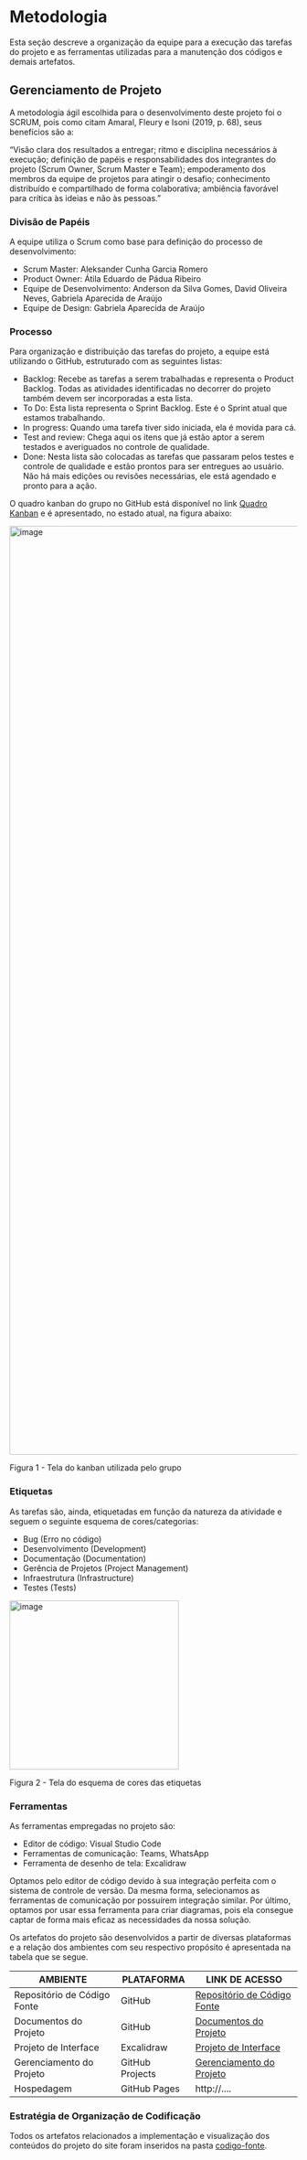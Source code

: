 
# Metodologia

Esta seção descreve a organização da equipe para a execução das tarefas do projeto e as ferramentas utilizadas para a manutenção dos códigos e demais artefatos.


## Gerenciamento de Projeto
A metodologia ágil escolhida para o desenvolvimento deste projeto foi o SCRUM, pois como citam Amaral, Fleury e Isoni (2019, p. 68), seus benefícios são a:

“Visão clara dos resultados a entregar; ritmo e disciplina necessários à execução; definição de papéis e responsabilidades dos integrantes do projeto (Scrum Owner, Scrum Master e Team); empoderamento dos membros da equipe de projetos para atingir o desafio; conhecimento distribuído e compartilhado de forma colaborativa; ambiência favorável para crítica às ideias e não às pessoas.”

### Divisão de Papéis

A equipe utiliza o Scrum como base para definição do processo de desenvolvimento:
- Scrum Master: Aleksander Cunha Garcia Romero
- Product Owner: Átila Eduardo de Pádua Ribeiro
- Equipe de Desenvolvimento: Anderson da Silva Gomes, David Oliveira Neves, Gabriela Aparecida de Araújo
- Equipe de Design: Gabriela Aparecida de Araújo

### Processo

Para organização e distribuição das tarefas do projeto, a equipe está utilizando o GitHub, estruturado com as seguintes listas:
- Backlog: Recebe as tarefas a serem trabalhadas e representa o Product Backlog. Todas as atividades identificadas no decorrer do projeto também devem ser incorporadas a esta lista. 
- To Do: Esta lista representa o Sprint Backlog. Este é o Sprint atual que estamos trabalhando. 
- In progress: Quando uma tarefa tiver sido iniciada, ela é movida para cá.
- Test and review: Chega aqui os itens que já estão aptor a serem testados e averiguados no controle de qualidade.
- Done: Nesta lista são colocadas as tarefas que passaram pelos testes e controle de qualidade e estão prontos para ser entregues ao usuário. Não há mais edições ou revisões necessárias, ele está agendado e pronto para a ação.

O quadro kanban do grupo no GitHub está disponível no link [Quadro Kanban](https://github.com/orgs/ICEI-PUC-Minas-PMV-ADS/projects/695/views/1) e é apresentado, no estado atual, na figura abaixo:

<img width="1625" alt="image" src="https://github.com/ICEI-PUC-Minas-PMV-ADS/pmv-ads-2023-2-e1-proj-web-t2-projetovoluntariado/assets/133550283/e919e0a5-663d-4899-9ea7-6e55e5c06bbc">
<p>Figura 1 - Tela do kanban utilizada pelo grupo</p>

### Etiquetas
<p>As tarefas são, ainda, etiquetadas em função da natureza da atividade e seguem o seguinte esquema de cores/categorias:</p>

<ul>
  <li>Bug (Erro no código)</li>
  <li>Desenvolvimento (Development)</li>
  <li>Documentação (Documentation)</li>
  <li>Gerência de Projetos (Project Management)</li>
  <li>Infraestrutura (Infrastructure)</li>
  <li>Testes (Tests)</li>
</ul>

<img width="296" alt="image" src="https://github.com/ICEI-PUC-Minas-PMV-ADS/pmv-ads-2023-2-e1-proj-web-t2-projetovoluntariado/assets/133550283/929f10a5-7c73-4b52-852f-8df5faabcfc3">
<p>Figura 2 - Tela do esquema de cores das etiquetas</p>

### Ferramentas

As ferramentas empregadas no projeto são:

- Editor de código: Visual Studio Code
- Ferramentas de comunicação: Teams, WhatsApp
- Ferramenta de desenho de tela: Excalidraw

Optamos pelo editor de código devido à sua integração perfeita com o sistema de controle de versão. Da mesma forma, selecionamos as ferramentas de comunicação por possuírem integração similar. Por último, optamos por usar essa ferramenta para criar diagramas, pois ela consegue captar de forma mais eficaz as necessidades da nossa solução.

Os artefatos do projeto são desenvolvidos a partir de diversas plataformas e a relação dos ambientes com seu respectivo propósito é apresentada na tabela que se segue.

| AMBIENTE                            | PLATAFORMA                         | LINK DE ACESSO                         |
|-------------------------------------|------------------------------------|----------------------------------------|
| Repositório de Código Fonte         | GitHub                             | [Repositório de Código Fonte](https://github.com/ICEI-PUC-Minas-PMV-ADS/pmv-ads-2023-2-e1-proj-web-t2-projetovoluntariado)                                         |
| Documentos do Projeto               | GitHub                             | [Documentos do Projeto](https://github.com/ICEI-PUC-Minas-PMV-ADS/pmv-ads-2023-2-e1-proj-web-t2-projetovoluntariado/tree/main/documentos)                                  |
| Projeto de Interface                | Excalidraw                         | [Projeto de Interface ](https://excalidraw.com/#json=ovlEv1dgW1fyHz-RzySzo,AA0qjz-jKastNXD0GNwlUA)                          |
| Gerenciamento do Projeto            | GitHub Projects                    | [Gerenciamento do Projeto](https://github.com/orgs/ICEI-PUC-Minas-PMV-ADS/projects/695)                            |
| Hospedagem                          | GitHub Pages                       | http://....                            |


### Estratégia de Organização de Codificação 

Todos os artefatos relacionados a implementação e visualização dos conteúdos do projeto do site foram inseridos na pasta [codigo-fonte](http://https://github.com/ICEI-PUC-Minas-PMV-ADS/WebApplicationProject-Template-v2/tree/main/codigo-fonte).
